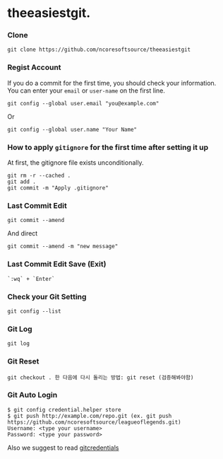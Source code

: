 # theeasiestgit.

### Clone
```git
git clone https://github.com/ncoresoftsource/theeasiestgit
```

### Regist Account 
If you do a commit for the first time, you should check your information. <br>
You can enter your `email` or `user-name` on the first line.
```git
git config --global user.email "you@example.com"
```
Or
```git
git config --global user.name "Your Name"
```

### How to apply `gitignore` for the first time after setting it up
At first, the gitignore file exists unconditionally.
```git
git rm -r --cached .
git add .
git commit -m "Apply .gitignore"
```

### Last Commit Edit
```
git commit --amend
```
And direct
```
git commit --amend -m "new message"
```

### Last Commit Edit Save (Exit)
```
`:wq` + `Enter`
```

### Check your Git Setting
```
git config --list
```

### Git Log
```
git log
```

### Git Reset
```
git checkout . 한 다음에 다시 돌리는 방법: git reset (검증해봐야함)
```

### Git Auto Login
```
$ git config credential.helper store
$ git push http://example.com/repo.git (ex. git push https://github.com/ncoresoftsource/leagueoflegends.git)
Username: <type your username>
Password: <type your password>
```
Also we suggest to read [ gitcredentials](https://git-scm.com/docs/gitcredentials)
